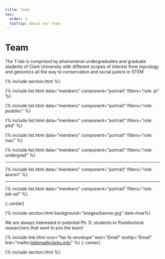 ```yaml
---
title: Team
nav:
  order: 3
  tooltip: About our team
---
```


# <i class="fas fa-users"></i>Team

The T-lab is comprised by phenomenal undergraduates and graduate students of Clark University with different scopes of interest from mycology and genomics all the way to conservation and social justice in STEM

{% include section.html %}

{%
  include list.html
  data="members"
  component="portrait"
  filters="role: pi"
%}

{%
  include list.html
  data="members"
  component="portrait"
  filters="role: postdoc"
%}

{%
  include list.html
  data="members"
  component="portrait"
  filters="role: phd"
%}

{%
  include list.html
  data="members"
  component="portrait"
  filters="role: msc"
%}

{%
  include list.html
  data="members"
  component="portrait"
  filters="role: undergrad"
%}

***

{%
  include list.html
  data="members"
  component="portrait"
  filters="role: alumni"
%}

***

{%
  include list.html
  data="members"
  component="portrait"
  filters="role: job-ad"
%}

{:.center}

{% include section.html background="images/banner.jpg" dark=true%}

We are always interested in potential Ph. D. students or Postdoctoral researchers that want to join the team!

{%
  include link.html
  icon="fas fa-envelope"
  text="Email"
  tooltip="Email"
  link="mailto:jtabima@clarku.edu"
%}
{:.center}

{% include section.html %}
